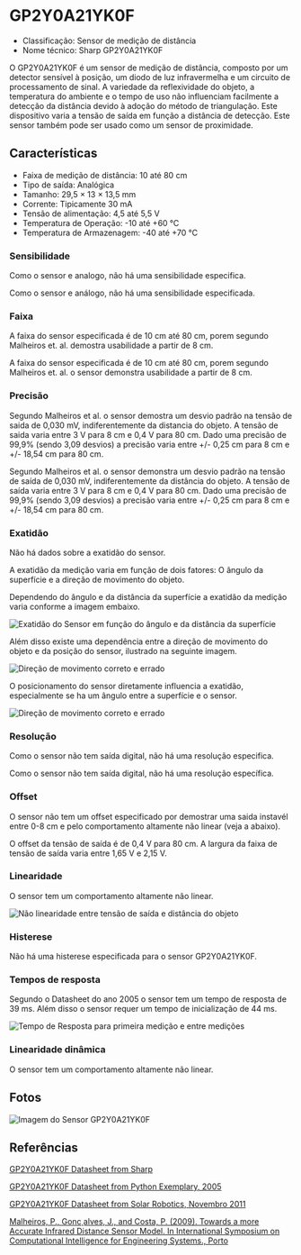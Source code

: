 # GP2Y0A21YK0F

- Classificação: Sensor de medição de distância
- Nome técnico: Sharp GP2Y0A21YK0F

O GP2Y0A21YK0F é um sensor de medição de distância, composto por um detector sensível à posição, um diodo de luz infravermelha e um circuito de processamento de sinal.
A variedade da reflexividade do objeto, a temperatura do ambiente e o tempo de uso não influenciam facilmente a detecção da distância devido à adoção do método de triangulação.
Este dispositivo varia a tensão de saída em função a distância de detecção. Este sensor também pode ser usado como um sensor de proximidade.

## Características

- Faixa de medição de distância: 10 até 80 cm
- Tipo de saída: Analógica
- Tamanho: 29,5 × 13 × 13,5 mm
- Corrente: Tipicamente 30 mA
- Tensão de alimentação: 4,5 até 5,5 V
- Temperatura de Operação: -10 até +60 °C
- Temperatura de Armazenagem: -40 até +70 °C 

### Sensibilidade
Como o sensor e analogo, não há uma sensibilidade especifica. 

Como o sensor e análogo, não há uma sensibilidade especificada. 

### Faixa
A faixa do sensor especificada é de 10 cm até 80 cm, porem segundo Malheiros et. al. demostra usabilidade a partir de 8 cm.

A faixa do sensor especificada é de 10 cm até 80 cm, porem segundo Malheiros et. al. o sensor demonstra usabilidade a partir de 8 cm.

### Precisão
Segundo Malheiros et al. o sensor demostra um desvio padrão na tensão de saida de 0,030 mV, indiferentemente da distancia do objeto. A tensão de saida varia entre 3 V para 8 cm e 0,4 V para 80 cm. Dado uma precisão de 99,9% (sendo 3,09 desvios) a precisão varia entre +/- 0,25 cm para 8 cm e +/- 18,54 cm para 80 cm.

Segundo Malheiros et al. o sensor demonstra um desvio padrão na tensão de saída de 0,030 mV, indiferentemente da distância do objeto. A tensão de saída varia entre 3 V para 8 cm e 0,4 V para 80 cm. Dado uma precisão de 99,9% (sendo 3,09 desvios) a precisão varia entre +/- 0,25 cm para 8 cm e +/- 18,54 cm para 80 cm.

### Exatidão
Não há dados sobre a exatidão do sensor. 

A exatidão da medição varia em função de dois fatores: O ângulo da superfície e a direção de movimento do objeto.

Dependendo do ângulo e da distância da superfície a exatidão da medição varia conforme a imagem embaixo.

![Exatidão do Sensor em função do ângulo e da distância da superfície](./imgs/GP2Y0A21YK0F_Exatidao_Angulo.png)

Além disso existe uma dependência entre a direção de movimento do objeto e da posição do sensor, ilustrado na seguinte imagem.

![Direção de movimento correto e errado](./imgs/GP2Y0A21YK0F_Posicao.png)

O posicionamento do sensor diretamente influencia a exatidão, especialmente se ha um ângulo entre a superfície e o sensor.

![Direção de movimento correto e errado](./imgs/GP2Y0A21YK0F_Exatidao_Posicao.png)

### Resolução
Como o sensor não tem saída digital, não há uma resolução especifica.

Como o sensor não tem saída digital, não há uma resolução específica.

### Offset
O sensor não tem um offset especificado por demostrar uma saida instavél entre 0-8 cm e pelo comportamento altamente não linear (veja a abaixo). 

O offset da tensão de saída é de 0,4 V para 80 cm. A largura da faixa de tensão de saída varia entre 1,65 V e 2,15 V.

### Linearidade

O sensor tem um comportamento altamente não linear. 

![Não linearidade entre tensão de saída e distância do objeto](./imgs/GP2Y0A21YK0F_Linearidade.png)

### Histerese

Não há uma histerese especificada para o sensor GP2Y0A21YK0F.

### Tempos de resposta

Segundo o Datasheet do ano 2005 o sensor tem um tempo de resposta de 39 ms. Além disso o sensor requer um 
tempo de inicialização de 44 ms.

![Tempo de Resposta para primeira medição e entre medições](./imgs/GP2Y0A21YK0F_Tempo_de_Resposta.png)

### Linearidade dinâmica

O sensor tem um comportamento altamente não linear. 

## Fotos

![Imagem do Sensor GP2Y0A21YK0F](./imgs/GP2Y0A21YK0F.png)

## Referências

[GP2Y0A21YK0F Datasheet from Sharp](https://global.sharp/products/device/lineup/data/pdf/datasheet/gp2y0a21yk_e.pdf)

[GP2Y0A21YK0F Datasheet from Python Exemplary, 2005](http://www.python-exemplary.com/download/GP2Y0A21YK.pdf)

[GP2Y0A21YK0F Datasheet from Solar Robotics, Novembro 2011](https://solarbotics.com/wp-content/uploads/airrs-manual-35238-nov-7-2011.pdf)

[Malheiros, P., Gonc¸alves, J., and Costa, P. (2009). Towards a more Accurate Infrared Distance Sensor Model. In International Symposium on Computational Intelligence for Engineering Systems., Porto](https://pdfs.semanticscholar.org/8d5d/4d42800577d6fba17208f31046f39feaff30.pdf)
